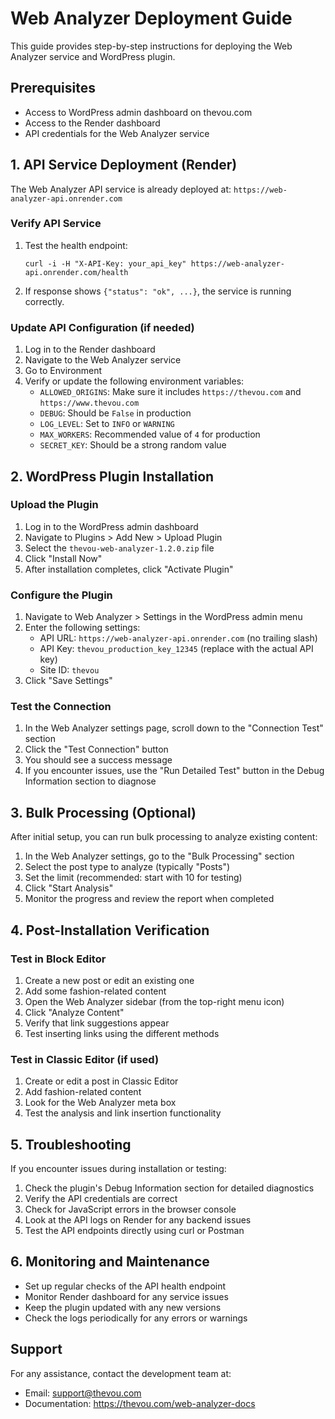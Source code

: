 # Web Analyzer Deployment Guide

This guide provides step-by-step instructions for deploying the Web Analyzer service and WordPress plugin.

## Prerequisites

- Access to WordPress admin dashboard on thevou.com
- Access to the Render dashboard
- API credentials for the Web Analyzer service

## 1. API Service Deployment (Render)

The Web Analyzer API service is already deployed at: `https://web-analyzer-api.onrender.com`

### Verify API Service

1. Test the health endpoint:
   ```
   curl -i -H "X-API-Key: your_api_key" https://web-analyzer-api.onrender.com/health
   ```

2. If response shows `{"status": "ok", ...}`, the service is running correctly.

### Update API Configuration (if needed)

1. Log in to the Render dashboard
2. Navigate to the Web Analyzer service
3. Go to Environment
4. Verify or update the following environment variables:
   - `ALLOWED_ORIGINS`: Make sure it includes `https://thevou.com` and `https://www.thevou.com`
   - `DEBUG`: Should be `False` in production
   - `LOG_LEVEL`: Set to `INFO` or `WARNING`
   - `MAX_WORKERS`: Recommended value of `4` for production
   - `SECRET_KEY`: Should be a strong random value

## 2. WordPress Plugin Installation

### Upload the Plugin

1. Log in to the WordPress admin dashboard
2. Navigate to Plugins > Add New > Upload Plugin
3. Select the `thevou-web-analyzer-1.2.0.zip` file
4. Click "Install Now"
5. After installation completes, click "Activate Plugin"

### Configure the Plugin

1. Navigate to Web Analyzer > Settings in the WordPress admin menu
2. Enter the following settings:
   - API URL: `https://web-analyzer-api.onrender.com` (no trailing slash)
   - API Key: `thevou_production_key_12345` (replace with the actual API key)
   - Site ID: `thevou`
3. Click "Save Settings"

### Test the Connection

1. In the Web Analyzer settings page, scroll down to the "Connection Test" section
2. Click the "Test Connection" button
3. You should see a success message
4. If you encounter issues, use the "Run Detailed Test" button in the Debug Information section to diagnose

## 3. Bulk Processing (Optional)

After initial setup, you can run bulk processing to analyze existing content:

1. In the Web Analyzer settings, go to the "Bulk Processing" section
2. Select the post type to analyze (typically "Posts")
3. Set the limit (recommended: start with 10 for testing)
4. Click "Start Analysis"
5. Monitor the progress and review the report when completed

## 4. Post-Installation Verification

### Test in Block Editor

1. Create a new post or edit an existing one
2. Add some fashion-related content
3. Open the Web Analyzer sidebar (from the top-right menu icon)
4. Click "Analyze Content"
5. Verify that link suggestions appear
6. Test inserting links using the different methods

### Test in Classic Editor (if used)

1. Create or edit a post in Classic Editor
2. Add fashion-related content
3. Look for the Web Analyzer meta box
4. Test the analysis and link insertion functionality

## 5. Troubleshooting

If you encounter issues during installation or testing:

1. Check the plugin's Debug Information section for detailed diagnostics
2. Verify the API credentials are correct
3. Check for JavaScript errors in the browser console
4. Look at the API logs on Render for any backend issues
5. Test the API endpoints directly using curl or Postman

## 6. Monitoring and Maintenance

- Set up regular checks of the API health endpoint
- Monitor Render dashboard for any service issues
- Keep the plugin updated with any new versions
- Check the logs periodically for any errors or warnings

## Support

For any assistance, contact the development team at:
- Email: support@thevou.com
- Documentation: https://thevou.com/web-analyzer-docs